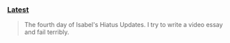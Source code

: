 ### [Latest](https://prokube.github.io/2023/07/25)
> The fourth day of Isabel's Hiatus Updates. I try to write a video essay and fail terribly.
